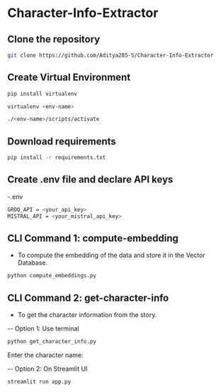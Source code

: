 # Character-Info-Extractor

## Clone the repository

```bash
git clone https://github.com/Aditya285-S/Character-Info-Extractor
```

## Create Virtual Environment

```bash
pip install virtualenv
```

```bash
virtualenv <env-name>
```

```bash
./<env-name>/scripts/activate
```

## Download requirements

```bash
pip install -r requirements.txt
```

## Create .env file and declare API keys
-.env
```bash
GROQ_API = <your_api_key>
MISTRAL_API = <your_mistral_api_key>
```

## CLI Command 1: compute-embedding
- To compute the embedding of the data and store it in the Vector Database.

```bash
python compute_embeddings.py 
```

## CLI Command 2: get-character-info
- To get the character information from the story.

-- Option 1: Use terminal

```bash
python get_character_info.py
```
Enter the character name: <enter-character-name>

-- Option 2: On Streamlit UI

```bash
streamlit run app.py
```
